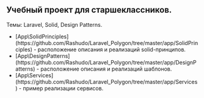 ## Учебный проект для старшеклассников.

Темы: Laravel, Solid, Design Patterns.<br />

<ul>
    <li> [App\SolidPrinciples](https://github.com/Rashudo/Laravel_Polygon/tree/master/app/SolidPrinciples) - расположение описания и реализаций solid-принципов.</li>
    <li> [App\DesignPatterns](https://github.com/Rashudo/Laravel_Polygon/tree/master/app/DesignPatterns) - расположение описания и реализаций шаблонов.</li>
    <li> [App\Services](https://github.com/Rashudo/Laravel_Polygon/tree/master/app/Services) - пример реализации сервисов.</li>
</ul>
